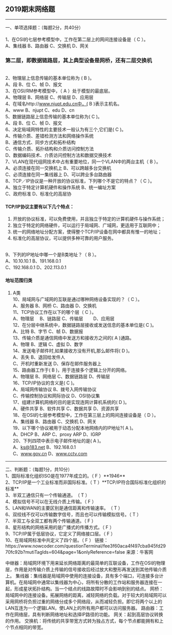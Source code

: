 ## 2019期末网络题
<hr>一、单项选择题：（每题2分，共40分）
<br><br>1、在OSI的七层参考模型中，工作在第二层上的网间连接设备是（  C   ）。
<br>A、集线器        B、路由器      C、交换机         D、网关

### 第二层，即数据链路层，其上典型设备是网桥，还有二层交换机
<br>2、物理层上信息传输的基本单位称为 (  B    )。
<br>A、段            B、位          C、帧             D、报文
<br>3、在OSI/RM参考模型中，（  A  ）处于模型的最底层。
<br>A、物理层        B、网络层       C、传输层         D、应用层
<br>4、在域名http://www.njupt.edu.cn中，(  B   )表示主机名。
<br>A、www      B、njupt       C、edu      D、cn
<br>5、数据链路层上信息传输的基本单位称为(  C   )。
<br>A、段            B、位           C、帧          D、报文
<br>6、决定局域网特性的主要技术一般认为有三个,它们是(  C   )。
<br>A、传输介质、差错检测方法和网络操作系统
<br>B、通信方式、同步方式和拓朴结构
<br>C、传输介质、拓扑结构和介质访问控制方法
<br>D、数据编码技术、介质访问控制方法和数据交换技术
<br>7、VLAN在现代组网技术中占有重要地位，同一个VLAN中的两台主机（  B  ）。
<br>A、必须连接在同一交换机上      B、可以跨越多台交换机
<br>C、必须连接在同一集线器上      D、可以跨业多台路由器
<br>8、TCP／IP协议是一种开放的协议标准，下列哪个不是它的特点？（  C  ）。
<br>A、独立于特定计算机硬件和操作系统      B、统一编址方案
<br>C、政府标准         D、标准化的高层协

#### TCP/IP协议主要有以下几个特点：
1. 开放的协议标准，可以免费使用，并且独立于特定的计算机硬件与操作系统；
2. 独立于特定的网络硬件，可以运行于局域网、广域网，更适用于互联网中；
3. 统一的网络地址分配方案，使得整个TCP/IP设备在网中都具有惟一的地址；
4. 标准化的高层协议，可以提供多种可靠的用户服务。

<br>9、下列的IP地址中哪一个是B类地址？（  B  ）。
<br>A、10.10.10.1         B、191.168.0.1
<br>C、192.168.0.1        D、202.113.0.1

#### 地址范围归类
1. A类
<br>10、局域网与广域网的互联是通过哪种网络设备实现的？（  C  ）。
<br>A、服务器      B、网桥      C、路由器      D、交换机
<br>11、TCP协议工作在以下的哪个层（  C ）。
<br>A、物理层　    B、链路层    C、传输层　　  D、应用层
<br>12、在分层中继系统中，数据链路层接收或发送信息的基本单位是(   C  )。
<br>A、比特      B、字节      C、帧      D、数据报
<br>13、传输介质是通信网络中发送方和接收方之间的(  A  )通路。
<br>A、物理      B、逻辑      C、虚拟      D、数字
<br>14、发送电子邮件时,如果接收方没有开机,那么邮件将(   D  )。
<br>A、丢失                 B、退回给发件人
<br>C、开机时重新发送       D、保存在邮件服务器上
<br>15、路由器工作于(  B   )，用于连接多个逻辑上分开的网络。
<br>A、物理层    B、网络层     C、数据链路层     D、传输层
<br>16、TCP/IP协议的含义是(  C   )。
<br>A、局域网传输协议               B、拨号入网传输协议
<br>C、传输控制协议和网际协议       D、OSI协议集
<br>17、组建计算机网络的目的是实现连网计算机系统的(  D    )。
<br>A、硬件共享      B、软件共享      C、数据共享      D、资源共享
<br>18、在OSI的七层参考模型中，工作在第三层上的网间连接设备是（   D  ）。
<br>A、集线器        B、路由器       C、交换机       D、网关
<br>19、以下哪个协议被用于动态分配本地网络内的IP地址?(   A   )。
<br>A、DHCP     B、ARP      C、proxy ARP      D、IGRP
<br>20、下列四项中表示电子邮件地址的是(  A  )。
<br>A、ks@183.net       B、192.168.0.1
<br>C、www.gov.cn       D、www.cctv.com
<hr>二、判断题：（每题1分，共10分）
<br>1、国际标准化组织ISO是在1977年成立的。（  F  ）**1946**
<br>2、TCP/IP是一个工业标准而非国际标准。（  T   ）**TCP/IP符合国际标准化组织的标准**
<br>3、半双工通信只有一个传输通道。　（  T   ）
<br>4、模拟信号不可以在无线介质上传输。（   F   ）
<br>5、LAN和WAN的主要区别是通信距离和传输速率。　（   T   ）
<br>6、双绞线不仅可以传输数字信号，而且也可以传输模拟信号。（   T   ）
<br>7、半双工与全双工都有两个传输通道。（   F   ）
<br>8、星形结构的网络采用的是广播式的传播方式。（  F   ）
<br>9、TCP/IP属于低层协议，它定义了网络接口层。（  F  ）
<br>10、在局域网标准中共定义了四个层。（  F  ） 
链接：https://www.nowcoder.com/questionTerminal/fee3f60aca4f497cba945fd2970fc92b?mutiTagIds=604&page=1&onlyReference=false
来源：牛客网

中继器：局域网环境下用来延长网络距离的最简单的互联设备，工作在OSI的物理层，作用是对传输介质上传输的信号接收后经过放大和整形再发送到其他传输介质上。
集线器：集线器是局域网中使用的连接设备，具有多个端口，可连接多台计算机。在局域网中通常以集线器为中心，将所有分散的工作站和服务器连接在一起，形成星状拓扑结构。当一个结点的线路故障时不会影响到别的结点。
网桥：局域网中的连接设备。拓展网络的距离，减轻网络的负载。对于较大的局域网可以采用网桥将负担过重的网络分成多个网络段，从而减轻负担。即它将两个以上的LAN互连为一个逻辑LAN，使LAN上的所有用户都可以访问服务器。
路由器：工作在网络层，具有判断网络地址和选择IP路径的功能。
网关：起到高层协议转换的作用。
交换机：将传统的共享带宽方式转为独占方式，每个节点都能拥有和上个节点相同的带宽。
